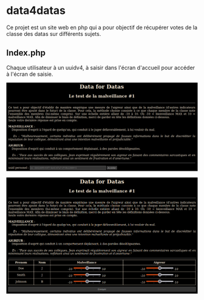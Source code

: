 # data4datas

Ce projet est un site web en php qui a pour objectif de récupérer votes de la classe des datas sur différents sujets.

## Index.php 

Chaque utilisateur à un uuidv4, à saisir dans l'écran d'accueil pour accéder à l'écran de saisie.

![](documentation/1.png "index.php")

![](documentation/2.png "question.php")
